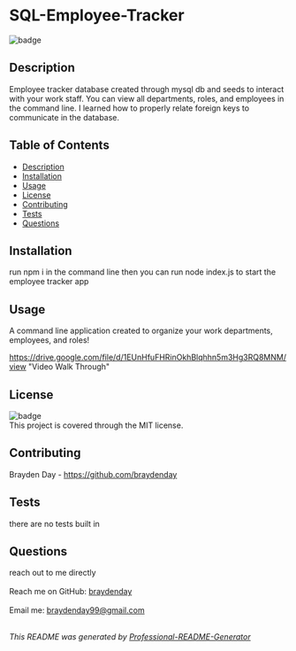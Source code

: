 <h1 text-align="center">SQL-Employee-Tracker</h1>
  
![badge](https://img.shields.io/badge/license-MIT-brightgreen)<br>

## Description
Employee tracker database created through mysql db and seeds to interact with your work staff. You can view all departments, roles, and employees in the command line. I learned how to properly relate foreign keys to communicate in the database.

## Table of Contents
- [Description](#description)
- [Installation](#installation)
- [Usage](#usage)
- [License](#license)
- [Contributing](#contributing)
- [Tests](#tests)
- [Questions](#questions)

## Installation
run npm i in the command line then you can run node index.js to start the employee tracker app

## Usage
A command line application created to organize your work departments, employees, and roles!

https://drive.google.com/file/d/1EUnHfuFHRinOkhBlqhhn5m3Hg3RQ8MNM/view "Video Walk Through"

## License
![badge](https://img.shields.io/badge/license-MIT-brightgreen)
<br>
This project is covered through the MIT license. 

## Contributing
Brayden Day - https://github.com/braydenday

## Tests
there are no tests built in

## Questions
reach out to me directly<br>
<br>
Reach me on GitHub: [braydenday](https://github.com/braydenday)<br>
<br>
Email me: braydenday99@gmail.com<br><br>

_This README was generated by [Professional-README-Generator](https://github.com/braydenday/Professional-README-Generator)_
